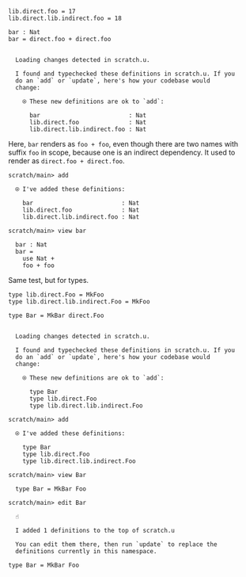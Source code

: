 ``` unison
lib.direct.foo = 17
lib.direct.lib.indirect.foo = 18

bar : Nat
bar = direct.foo + direct.foo
```

``` ucm

  Loading changes detected in scratch.u.

  I found and typechecked these definitions in scratch.u. If you
  do an `add` or `update`, here's how your codebase would
  change:

    ⍟ These new definitions are ok to `add`:

      bar                         : Nat
      lib.direct.foo              : Nat
      lib.direct.lib.indirect.foo : Nat

```
Here, `bar` renders as `foo + foo`, even though there are two names with suffix `foo` in scope, because one is an
indirect dependency. It used to render as `direct.foo + direct.foo`.

``` ucm
scratch/main> add

  ⍟ I've added these definitions:

    bar                         : Nat
    lib.direct.foo              : Nat
    lib.direct.lib.indirect.foo : Nat

scratch/main> view bar

  bar : Nat
  bar =
    use Nat +
    foo + foo

```
Same test, but for types.

``` unison
type lib.direct.Foo = MkFoo
type lib.direct.lib.indirect.Foo = MkFoo

type Bar = MkBar direct.Foo
```

``` ucm

  Loading changes detected in scratch.u.

  I found and typechecked these definitions in scratch.u. If you
  do an `add` or `update`, here's how your codebase would
  change:

    ⍟ These new definitions are ok to `add`:

      type Bar
      type lib.direct.Foo
      type lib.direct.lib.indirect.Foo

```
``` ucm
scratch/main> add

  ⍟ I've added these definitions:

    type Bar
    type lib.direct.Foo
    type lib.direct.lib.indirect.Foo

scratch/main> view Bar

  type Bar = MkBar Foo

scratch/main> edit Bar

  ☝️

  I added 1 definitions to the top of scratch.u

  You can edit them there, then run `update` to replace the
  definitions currently in this namespace.

```
``` unison:added-by-ucm scratch.u
type Bar = MkBar Foo
```

